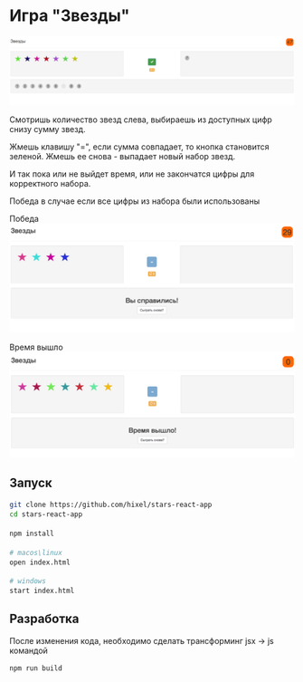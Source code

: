 # Игра "Звезды"

![Скриншот игры](/screens/screen_3.png?raw=true "Скриншот игры")

Смотришь количество звезд слева, выбираешь из доступных цифр снизу сумму звезд.

Жмешь клавишу "=", если сумма совпадает, то кнопка становится зеленой.
Жмешь ее снова - выпадает новый набор звезд.

И так пока или не выйдет время, или не закончатся цифры для корректного набора.

Победа в случае если все цифры из набора были использованы

Победа
![Скриншот игры](/screens/screen.png?raw=true "Скриншот игры")

Время вышло
![Скриншот игры](/screens/screen_2.png?raw=true "Скриншот игры")


## Запуск
```bash
git clone https://github.com/hixel/stars-react-app
cd stars-react-app

npm install

# macos\linux
open index.html

# windows
start index.html
```

## Разработка
После изменения кода, необходимо сделать трансформинг jsx -> js командой
```bash
npm run build
```
